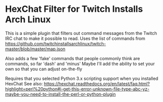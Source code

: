 # HexChat Filter for Twitch Installs Arch Linux

This is a simple plugin that filters out command messages from the Twitch IRC chat to make it possible to read.
Uses the list of commands from https://github.com/twitchinstallsarchlinux/twitch-master/blob/master/map.json

Also adds a few 'fake' commands that people commonly think are commands, so far 'dash' and 'minus'
Maybe I'll add the ability to set your own so that you can adjust on-the-fly

Requires that you selected Python 3.x scripting support when you installed HexChat
See also: https://hexchat.readthedocs.org/en/latest/faq.html?highlight=perl%20python#i-get-this-error-unknown-file-type-abc-yz-maybe-you-need-to-install-the-perl-or-python-plugin